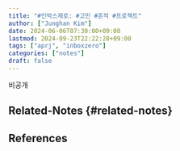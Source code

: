 ```yaml
---
title: "#인박스제로: #고민 #흔적 #프로젝트"
author: ["Junghan Kim"]
date: 2024-06-06T07:30:00+09:00
lastmod: 2024-09-23T22:22:28+09:00
tags: ["aprj", "inboxzero"]
categories: ["notes"]
draft: false
---
```


비공개


## Related-Notes {#related-notes}

## References

<style>.csl-entry{text-indent: -1.5em; margin-left: 1.5em;}</style><div class="csl-bib-body">
</div>
